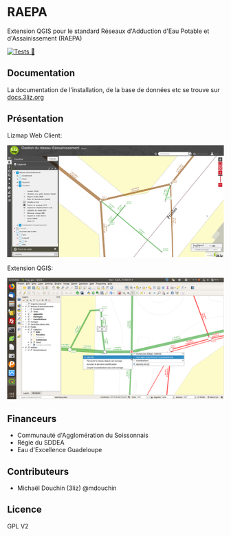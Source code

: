 # RAEPA

Extension QGIS pour le standard Réseaux d'Adduction d'Eau Potable et d'Assainissement (RAEPA)

[![Tests 🎳](https://github.com/3liz/qgis-raepa-plugin/actions/workflows/ci.yml/badge.svg)](https://github.com/3liz/qgis-raepa-plugin/actions/workflows/ci.yml)

## Documentation

La documentation de l'installation, de la base de données etc se trouve sur [docs.3liz.org](https://docs.3liz.org/qgis-raepa-plugin/)

## Présentation

Lizmap Web Client:

![demo LWC](docs/media/lizmap_raepa_visualisation_grande_echelle.png "3Liz")

Extension QGIS:

![demo qgis](docs/media/qgis_raepa_calcul_parcours_reseau.png "3Liz")

## Financeurs

* Communauté d'Agglomération du Soissonnais
* Régie du SDDEA
* Eau d'Excellence Guadeloupe

## Contributeurs

* Michaël Douchin (3liz)  @mdouchin

## Licence

GPL V2
